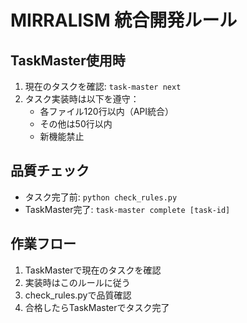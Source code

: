 # MIRRALISM 統合開発ルール

## TaskMaster使用時
1. 現在のタスクを確認: `task-master next`
2. タスク実装時は以下を遵守：
   - 各ファイル120行以内（API統合）
   - その他は50行以内
   - 新機能禁止

## 品質チェック
- タスク完了前: `python check_rules.py`
- TaskMaster完了: `task-master complete [task-id]`

## 作業フロー
1. TaskMasterで現在のタスクを確認
2. 実装時はこのルールに従う
3. check_rules.pyで品質確認
4. 合格したらTaskMasterでタスク完了
